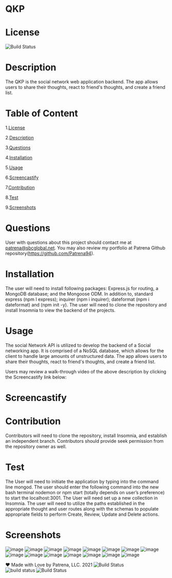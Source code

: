 # QKP

# License
   
![Build Status](https://img.shields.io/github/license/patrena94/QKP)  


 # Description
 The QKP is the social network web application backend. The app allows users to share their thoughts, react to friend's thoughts, and create a friend list.


 # Table of Content 
 1.[License](#License)

 2.[Description](#Description)

 3.[Questions](#Questions)

 4.[Installation](#Installation)

 5.[Usage](#Usage)

 6.[Screencastify](#Screencastify)

 7.[Contribution](#Contribution)

 8.[Test](#Test)

 9.[Screenshots](#Screenshots)

 # Questions  

 User with questions about this project should contact me at patrena@sbcglobal.net.  You may also review my portfolio at Patrena Github repository(https://github.com/Patrena94).
 

 
# Installation
 The user will need to install following packages: Express.js for routing, a MongoDB database; and the Mongoose ODM.  In addition to, standard express (npm I express); inquirer (npm i inquirer); dateformat (npm i dateformat) and (npm init -y).  The user will need to clone the repository and install Insomnia to view the backend of the projects.  

# Usage
The social Network API is utilized to develop the backend of a Social networking app. It is comprised of a NoSQL database, which allows for the client to handle large amounts of unstructured data.  The app allows users to share their thoughts, react to friend's thoughts, and create a friend list.

Users may review a walk-through video of the above description by clicking the Screencastify link below:

# Screencastify

  
# Contribution

Contributors will need to clone the repository, install Insomnia, and establish an independent branch.  Contributors should provide seek permission from the repository owner as well. 

# Test
The User will need to initiate the application by typing into the command line mongod.  The user should enter the following command into the new bash terminal nodemon or npm start (totally depends on user’s preference) to start the localhost:3001. The User will need set up a new collection in Insomnia.  The user will need to utilize the paths established in the appropriate thought and user routes along with the schemas to populate appropriate fields to perform Create, Review, Update and Delete actions. 

# Screenshots
![image](https://user-images.githubusercontent.com/83892241/134098599-143ad2ba-af43-4555-95dd-7f4302669548.png)
![image](https://user-images.githubusercontent.com/83892241/134098611-75aeda0f-5a9c-4b86-bae8-ee0f7a6a4c4c.png)
![image](https://user-images.githubusercontent.com/83892241/134098623-30745b6b-f7c3-4d1e-af76-8f77e4858a7c.png)
![image](https://user-images.githubusercontent.com/83892241/134098638-7d07c9bf-bf1e-4a93-9534-935eae312a04.png)
![image](https://user-images.githubusercontent.com/83892241/134098645-49eeb88b-075b-40e9-9c76-d8c2f3f8ac72.png)
![image](https://user-images.githubusercontent.com/83892241/134098828-774690f0-6d36-4465-9ecd-6b3693d6a668.png)
![image](https://user-images.githubusercontent.com/83892241/134098845-b707ed78-3277-4361-acc1-4fc04283dcb7.png)
![image](https://user-images.githubusercontent.com/83892241/134098894-c2b7bd74-619c-411e-98aa-7f1385ed00e9.png)
![image](https://user-images.githubusercontent.com/83892241/134098965-31c76a7a-ed69-4427-834c-a6f4cc4b25d4.png)
![image](https://user-images.githubusercontent.com/83892241/134098987-c7e9ab1b-2347-475d-ab90-80d7c86385c4.png)
![image](https://user-images.githubusercontent.com/83892241/134099135-962d4c7c-1ed5-4189-aa84-7f0f5f913d25.png)
![image](https://user-images.githubusercontent.com/83892241/134099187-1dbf1e0b-518f-4dd3-bf1c-0a88d9b2e602.png)
![image](https://user-images.githubusercontent.com/83892241/134099584-d00b99d5-61cf-4911-8d2b-d7489a1c9a8b.png)
![image](https://user-images.githubusercontent.com/83892241/134099595-77f86862-0205-4452-af94-989d547936d7.png)
![image](https://user-images.githubusercontent.com/83892241/134099621-b2bf06e5-910e-4380-8072-5831478ba9d2.png)


❤️ Made with Love by Patrena, LLC. 2021
![Build Status](https://img.shields.io/github/languages/top/Patrena94/Smith-Corporation-Work-Scheduler)  
![build status](https://img.shields.io/github/languages/top/Patrena94/Mobile-Drive-in-Theater)
![Build Status](https://img.shields.io/github/languages/top/Patrena94/Multi-City-Weather-Dashboard)
 